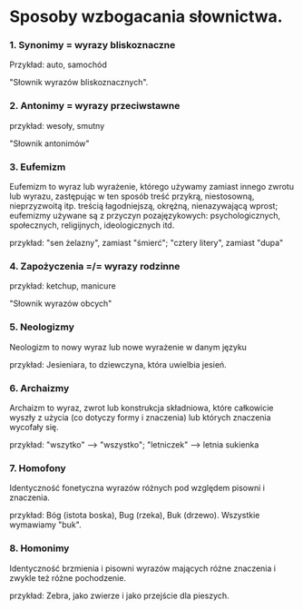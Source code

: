 # Sposoby wzbogacania słownictwa.

### 1. Synonimy = wyrazy bliskoznaczne

Przykład: auto, samochód

"Słownik wyrazów bliskoznacznych".

### 2. Antonimy = wyrazy przeciwstawne

przykład: wesoły, smutny

"Słownik antonimów"

### 3. Eufemizm

Eufemizm to wyraz lub wyrażenie, którego używamy zamiast innego zwrotu lub wyrazu, zastępując w ten sposób treść przykrą, niestosowną, nieprzyzwoitą itp. treścią łagodniejszą, okrężną, nienazywającą wprost; eufemizmy używane są z przyczyn pozajęzykowych: psychologicznych, społecznych, religijnych, ideologicznych itd.

przykład: "sen żelazny", zamiast "śmierć"; "cztery litery", zamiast "dupa"

### 4. Zapożyczenia =/= wyrazy rodzinne

przykład: ketchup, manicure

"Słownik wyrazów obcych"

### 5. Neologizmy

Neologizm to nowy wyraz lub nowe wyrażenie w danym języku

przykład: Jesieniara, to dziewczyna, która uwielbia jesień.

### 6. Archaizmy

Archaizm to wyraz, zwrot lub konstrukcja składniowa, które całkowicie wyszły z użycia (co dotyczy formy i znaczenia) lub których znaczenia wycofały się.

przykład: "wszytko" --> "wszystko"; "letniczek" --> letnia sukienka

### 7. Homofony

Identyczność fonetyczna wyrazów różnych pod względem pisowni i znaczenia.

przykład: Bóg (istota boska), Bug (rzeka), Buk (drzewo). Wszystkie wymawiamy "buk".

### 8. Homonimy

Identyczność brzmienia i pisowni wyrazów mających różne znaczenia i zwykle też różne pochodzenie.

przykład: Zebra, jako zwierze i jako przejście dla pieszych.
